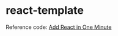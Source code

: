# react-template

Reference code: [Add React in One Minute](https://en.reactjs.org/docs/add-react-to-a-website.html#add-react-in-one-minute)

